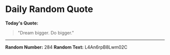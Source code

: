 # Daily Random Quote

**Today's Quote:**
> "Dream bigger. Do bigger."

---

**Random Number:** 284
**Random Text:** L4An6rpB8Lwm02C
